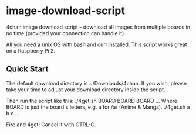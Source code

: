 # image-download-script
4chan image download script - download all images from multiple boards in no time (provided your connection can handle it)

All you need a unix OS with bash and curl installed.
This script works great on a Raspberry Pi 2.

Quick Start
-----------
The default download directory is ~/Downloads/4chan.
If you wish, please take your time to adjust your download directory inside the script.

Then run the script like this:
./4get.sh BOARD BOARD BOARD ...
Where BOARD is just the board's letters, e.g. a for /a/ (Anime & Manga).
./4get.sh a b c ...

Fire and 4get!
Cancel it with CTRL-C.

